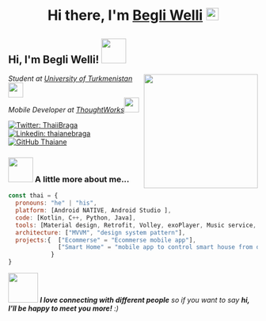 <div align="center">
   <h1>Hi there, I'm <a href="https://hemant.codes">Begli Welli</a> <img src="[https://media.giphy.com/media/hvRJCLFzcasrR4ia7z/giphy.gif](https://media.giphy.com/media/mGcNjsfWAjY5AEZNw6/giphy.gif)" width="25px"> </h1>
</div>

<h2> Hi, I'm Begli Welli! <img src="https://media.giphy.com/media/mGcNjsfWAjY5AEZNw6/giphy.gif" width="50"></h2>
<img align='right' src="https://gist.githubusercontent.com/devfast01/e2ae3d8e164c18a6d7d26411c3f10503/raw/89e2d809694f6c7d63f0c5a542245b1d22b1c781/dino.gif" width="230">
<p><em>Student at <a href="https://etut.edu.tm/">University of Turkmenistan</a><img src="https://media.giphy.com/media/fYSnHlufseco8Fh93Z/giphy.gif" width="30"></br>Mobile Developer at <a href="https://aydym.com/">ThoughtWorks</a><img src="https://media.giphy.com/media/WUlplcMpOCEmTGBtBW/giphy.gif" width="30"> 
</em></p>

[![Twitter: ThaiiBraga](https://img.shields.io/twitter/follow/ThaiiBraga?style=social)](https://twitter.com/ThaiiBraga)
[![Linkedin: thaianebraga](https://img.shields.io/badge/-thaianebraga-blue?style=flat-square&logo=Linkedin&logoColor=white&link=https://www.linkedin.com/in/thaianebraga/)](https://www.linkedin.com/in/thaianebraga/)
[![GitHub Thaiane](https://img.shields.io/github/followers/thaiane?label=follow&style=social)](https://github.com/Thaiane)


### <img src="https://media.giphy.com/media/VgCDAzcKvsR6OM0uWg/giphy.gif" width="50"> A little more about me...  

```javascript
const thai = {
  pronouns: "he" | "his",
  platform: [Android NATIVE, Android Studio ],
  code: [Kotlin, C++, Python, Java],
  tools: [Material design, Retrofit, Volley, exoPlayer, Music service, Pagging3],
  architecture: ["MVVM", "design system pattern"],
  projects:{  ["Ecommerse" = "Ecommerse mobile app"],
              ["Smart Home" = "mobile app to control smart house from distanse"],
            }
}
```
<img src="https://media.giphy.com/media/LnQjpWaON8nhr21vNW/giphy.gif" width="60"> <em><b>I love connecting with different people</b> so if you want to say <b>hi, I'll be happy to meet you more!</b> :)</em>

